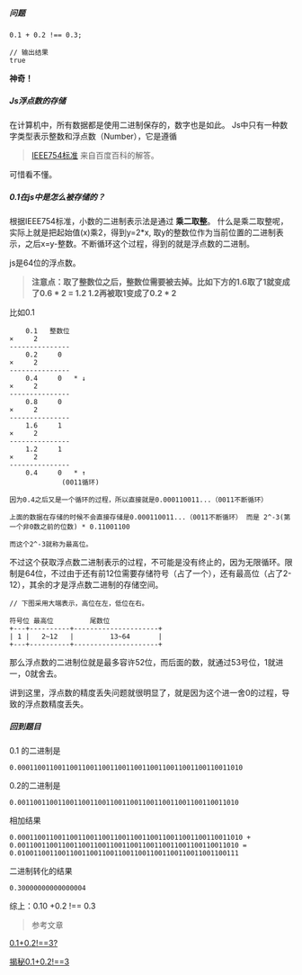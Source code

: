 ##### 问题
```
0.1 + 0.2 !== 0.3;

// 输出结果
true
```
**神奇！**

##### Js浮点数的存储
在计算机中，所有数据都是使用二进制保存的，数字也是如此。
Js中只有一种数字类型表示整数和浮点数（Number），它是遵循
>[IEEE754标准](https://baike.baidu.com/item/IEEE%20754) 来自百度百科的解答。

可惜看不懂。

##### 0.1在js中是怎么被存储的？
根据IEEE754标准，小数的二进制表示法是通过 **乘二取整**。
什么是乘二取整呢，实际上就是把起始值(x)乘2，得到y=2*x,
取y的整数位作为当前位置的二进制表示，之后x=y-整数。不断循环这个过程，得到的就是浮点数的二进制。

js是64位的浮点数。

>**注意点：取了整数位之后，整数位需要被去掉。比如下方的1.6取了1就变成了0.6 * 2 = 1.2  1.2再被取1变成了0.2 * 2**

比如0.1
```
    0.1   整数位
×     2
---------------
    0.2     0 
×     2
---------------
    0.4     0   * ↓
×     2
---------------
    0.8     0 
×     2
---------------
    1.6     1 
×     2
---------------
    1.2     1
×     2
---------------
    0.4     0   * ↑
             (0011循环)

因为0.4之后又是一个循环的过程，所以直接就是0.000110011...（0011不断循环）

上面的数据在存储的时候不会直接存储是0.000110011...（0011不断循环） 而是 2^-3(第一个非0数之前的位数) * 0.11001100

而这个2^-3就称为最高位。
```

不过这个获取浮点数二进制表示的过程，不可能是没有终止的，因为无限循环。限制是64位，不过由于还有前12位需要存储符号（占了一个），还有最高位（占了2-12），其余的才是浮点数二进制的存储空间。

```
// 下图采用大端表示，高位在左，低位在右。

符号位 最高位         尾数位
+---+----------+---------------------+
| 1 |   2~12   |         13~64       |
+---+----------+---------------------+

```

那么浮点数的二进制位就是最多容许52位，而后面的数，就通过53号位，1就进一，0就舍去。

讲到这里，浮点数的精度丢失问题就很明显了，就是因为这个进一舍0的过程，导致的浮点数精度丢失。


##### 回到题目
0.1 的二进制是
```
0.00011001100110011001100110011001100110011001100110011010
```

0.2的二进制是
```
0.0011001100110011001100110011001100110011001100110011010
```

相加结果
```
0.00011001100110011001100110011001100110011001100110011010 +
0.0011001100110011001100110011001100110011001100110011010 =
0.0100110011001100110011001100110011001100110011001100111
```

二进制转化的结果
```
0.30000000000000004
```

综上：0.10 +0.2 !== 0.3


>参考文章  

[0.1+0.2!==3?](https://juejin.im/post/5bd2f10a51882555e072d0c4)

[揭秘0.1+0.2!==3](https://www.barretlee.com/blog/2016/09/28/ieee754-operation-in-js/)
